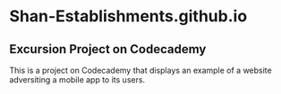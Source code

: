 # Shan-Establishments.github.io
## Excursion Project on Codecademy
This is a project on Codecademy that displays an example of a website adversiting a mobile app to its users.

